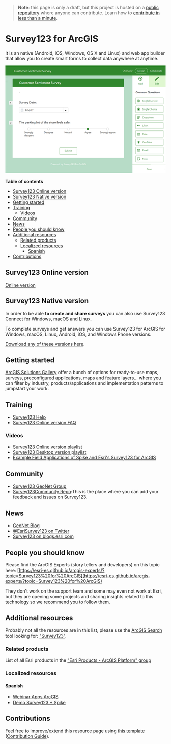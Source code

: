 > **Note**: this page is only a draft, but this project is hosted on a [public repository](https://github.com/hhkaos/awesome-arcgis) where anyone can contribute. Learn how to [contribute in less than a minute](https://github.com/hhkaos/awesome-arcgis/blob/master/CONTRIBUTING.md#contributions).

# Survey123 for ArcGIS

It is an native (Android, iOS, Windows, OS X and Linux) and web app builder that allow you to create smart forms to collect data anywhere at anytime.

![Survey123 for ArcGIS Screenshot](../product-thumbnails/survey123.png)

<!-- START doctoc generated TOC please keep comment here to allow auto update -->
<!-- DON'T EDIT THIS SECTION, INSTEAD RE-RUN doctoc TO UPDATE -->
**Table of contents**

- [Survey123 Online version](#survey123-online-version)
- [Survey123 Native version](#survey123-native-version)
- [Getting started](#getting-started)
- [Training](#training)
  - [Videos](#videos)
- [Community](#community)
- [News](#news)
- [People you should know](#people-you-should-know)
- [Additional resources](#additional-resources)
  - [Related products](#related-products)
  - [Localized resources](#localized-resources)
    - [Spanish](#spanish)
- [Contributions](#contributions)

<!-- END doctoc generated TOC please keep comment here to allow auto update -->

## Survey123 Online version

[Online version](http://survey123.arcgis.com)

## Survey123 Native version

In order to be able **to create and share surveys** you can also use Survey123 Connect for Windows, macOS and Linux.

To complete surveys and get answers you can use Survey123 for ArcGIS for Windows, macOS, Linux, Android, iOS, and Windows Phone versions.

[Download any of these versions here](http://doc.arcgis.com/en/survey123/download/).

## Getting started

[ArcGIS Solutions Gallery](https://solutions.arcgis.com/gallery/#s=0&md=products-or-applications:Survey123%20for%20ArcGIS) offer a bunch of options for ready-to-use maps, surveys, preconfigured applications, maps and feature layers... where you can filter by industry, products/applications and implementation patterns to jumpstart your work.

## Training

* [Survey123 Help](http://survey123.arcgis.com/help)
* [Survey123 Online version FAQ](http://survey123.arcgis.com/help/faq)

### Videos

* [Survey123 Online version playlist](https://www.youtube.com/watch?v=jfaSlJ6BYr4&list=PLGZUzt4E4O2L7h2PdpL7st93nURZAW58d)
* [Survey123 Desktop version playlist](https://www.youtube.com/playlist?list=PL2hNiIZRjxo9O510LUg4RCcH3rucrQge0)
* [Example Field Applications of Spike and Esri's Survey123 for ArcGIS](https://www.youtube.com/watch?v=CxuHhfrwmrU)

## Community

* [Survey123 GeoNet Group](https://community.esri.com/groups/survey123)
* [Survey123Community Repo](https://github.com/Esri/Survey123Community):This is the place where you can add your feedback and issues on Survey123.

## News

* [GeoNet Blog](https://community.esri.com/groups/survey123/blog)
* [@EsriSurvey123 on Twitter](http://twitter.com/esrisurvey123)
* [Survey123 on blogs.esri.com](https://blogs.esri.com/esri/arcgis/tag/survey123/)

## People you should know

Please find the ArcGIS Experts (story tellers and developers) on this topic here: [https://esri-es.github.io/arcgis-experts/?topic=Survey123%20for%20ArcGIS](https://esri-es.github.io/arcgis-experts/?topic=Survey123%20for%20ArcGIS)

They don't work on the support team and some may even not work at Esri,
but they are opening some projects and sharing insights related to this
technology so we recommend you to follow them.

## Additional resources

Probably not all the resources are in this list, please use the [ArcGIS Search](https://esri-es.github.io/arcgis-search/) tool looking for: ["Survey123"](https://esri-es.github.io/arcgis-search/?search="Survey123"&utm_campaign=awesome-list&utm_source=awesome-list&utm_medium=page).

### Related products

List of all Esri products in the ["Esri Products - ArcGIS Platform" group](https://awesome-arcgis.maps.arcgis.com/home/group.html?id=663480a878724c42aef09a523a8d5139&view=list&start=1&num=20#content)

### Localized resources

#### Spanish

* [Webinar Apps ArcGIS](https://www.youtube.com/watch?v=EGUsNCs2g6c)
* [Demo Survey123 + Spike](https://youtu.be/QH8prq2lrgs?t=11m14s)

## Contributions

Feel free to improve/extend this resource page using [this template](https://github.com/hhkaos/awesome-arcgis/blob/master/templates/PRODUCT_PAGE_TEMPLATE.md) ([Contribution Guide](https://github.com/hhkaos/awesome-arcgis/blob/master/CONTRIBUTING.md)).
